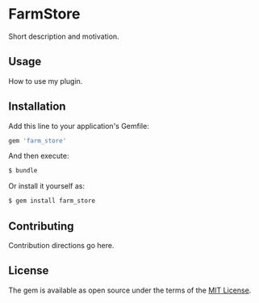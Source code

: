 # FarmStore
Short description and motivation.

## Usage
How to use my plugin.

## Installation
Add this line to your application's Gemfile:

```ruby
gem 'farm_store'
```

And then execute:
```bash
$ bundle
```

Or install it yourself as:
```bash
$ gem install farm_store
```

## Contributing
Contribution directions go here.

## License
The gem is available as open source under the terms of the [MIT License](http://opensource.org/licenses/MIT).
